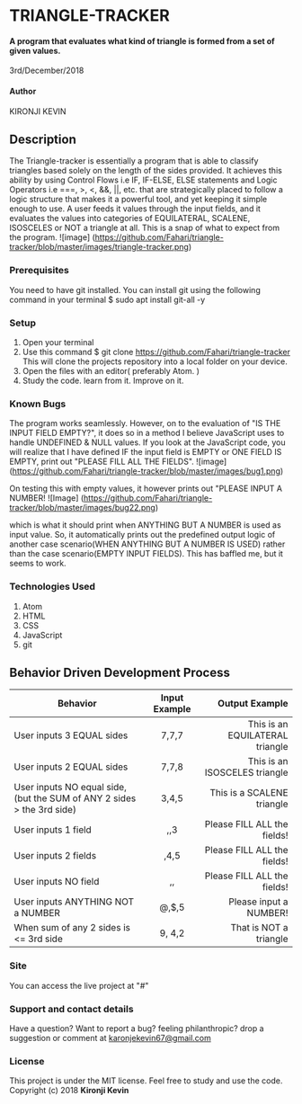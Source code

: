 #   TRIANGLE-TRACKER
#### A program that evaluates what kind of triangle is formed from a set of given values.
3rd/December/2018
#### Author
 KIRONJI KEVIN
## Description
The Triangle-tracker is essentially a program that is able to classify triangles based solely on the length of the sides provided. It achieves this ability by using Control Flows i.e IF, IF-ELSE, ELSE statements and Logic Operators i.e ===, >, <, &&, ||, etc. that are strategically placed to follow a logic structure that makes it a powerful tool, and yet keeping it simple enough to use.
A user feeds it values through the input fields, and it evaluates the values into categories of EQUILATERAL, SCALENE, ISOSCELES or NOT a triangle at all.
This is a snap of what to expect from the program.
![image] (https://github.com/Fahari/triangle-tracker/blob/master/images/triangle-tracker.png)

### Prerequisites
You need to have git installed.
You can install git using the following command in your terminal $ sudo apt install git-all -y
### Setup
1. Open your terminal
2. Use this command $ git clone https://github.com/Fahari/triangle-tracker
   This will clone the projects repository into a local folder on your device.
3. Open the files with an editor( preferably Atom. )   
4. Study the code. learn from it. Improve on it.
### Known Bugs
The program works seamlessly. However, on to the evaluation of "IS THE INPUT FIELD EMPTY?", it does so in a method I believe JavaScript uses to handle UNDEFINED & NULL values. If you look at the JavaScript code, you will realize that I have defined IF the input field is EMPTY or ONE FIELD IS EMPTY, print out "PLEASE FILL ALL THE FIELDS". ![image] (https://github.com/Fahari/triangle-tracker/blob/master/images/bug1.png)


On testing this with empty values, it however prints out "PLEASE INPUT A NUMBER! ![Image] (https://github.com/Fahari/triangle-tracker/blob/master/images/bug22.png)

which is what it should print when ANYTHING BUT A NUMBER is used as input value. So, it automatically prints out the predefined output logic of another case scenario(WHEN ANYTHING BUT A NUMBER IS USED) rather than the case scenario(EMPTY INPUT FIELDS).
This has baffled me, but it seems to work.
### Technologies Used
1. Atom
2. HTML
3. CSS  
4. JavaScript
5. git

## Behavior Driven Development Process
| Behavior                         |  Input Example |  Output  Example                 |
|----------                                          |:-------------: |------:  |
| User inputs 3 EQUAL sides                   | 7,7,7         | This is an EQUILATERAL triangle  |
| User inputs 2 EQUAL sides                    | 7,7,8          | This is an ISOSCELES triangle  |
| User inputs NO equal side,(but the SUM of ANY 2 sides > the 3rd side)     | 3,4,5         | This is a SCALENE triangle |
| User inputs 1 field             | ,,3          | Please FILL ALL the fields!      |
| User inputs 2 fields            | ,4,5          | Please FILL ALL the fields!  |
| User inputs NO field            | ,,          | Please FILL ALL the fields!   |
| User inputs ANYTHING NOT a NUMBER  | @,$,5          | Please input a NUMBER! |
| When sum of any 2 sides is <= 3rd side | 9, 4,2   | That is NOT a triangle |

### Site  
You can access the live project at "#"

### Support and contact details
Have a question? Want to report a bug? feeling philanthropic? drop a suggestion or comment at
karonjekevin67@gmail.com
### License
This project is under the MIT license.
Feel free to study and use the code.
Copyright (c) 2018 **Kironji Kevin**
